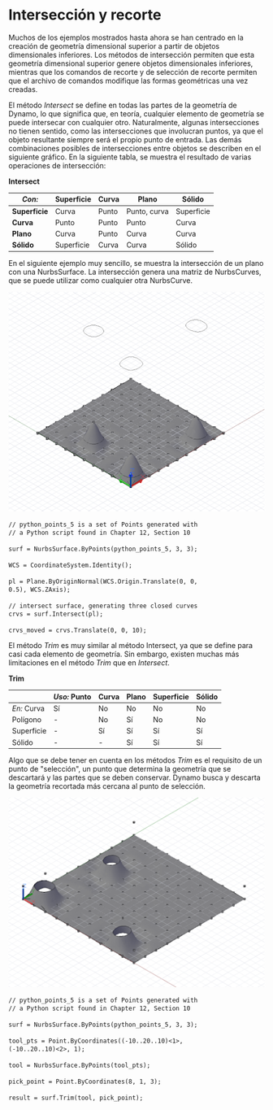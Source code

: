 

# Intersección y recorte

Muchos de los ejemplos mostrados hasta ahora se han centrado en la creación de geometría dimensional superior a partir de objetos dimensionales inferiores. Los métodos de intersección permiten que esta geometría dimensional superior genere objetos dimensionales inferiores, mientras que los comandos de recorte y de selección de recorte permiten que el archivo de comandos modifique las formas geométricas una vez creadas.

El método *Intersect* se define en todas las partes de la geometría de Dynamo, lo que significa que, en teoría, cualquier elemento de geometría se puede intersecar con cualquier otro. Naturalmente, algunas intersecciones no tienen sentido, como las intersecciones que involucran puntos, ya que el objeto resultante siempre será el propio punto de entrada. Las demás combinaciones posibles de intersecciones entre objetos se describen en el siguiente gráfico. En la siguiente tabla, se muestra el resultado de varias operaciones de intersección:

**Intersect**

|*Con:*|Superficie|Curva|Plano|Sólido|
| -- | -- | -- | -- | -- |
|**Superficie**|Curva|Punto|Punto, curva|Superficie|
|**Curva**|Punto|Punto|Punto|Curva|
|**Plano**|Curva|Punto|Curva|Curva|
|**Sólido**|Superficie|Curva|Curva|Sólido|

En el siguiente ejemplo muy sencillo, se muestra la intersección de un plano con una NurbsSurface. La intersección genera una matriz de NurbsCurves, que se puede utilizar como cualquier otra NurbsCurve.

![](images/12-8/IntersectionAndTrim_01.png)

```
// python_points_5 is a set of Points generated with
// a Python script found in Chapter 12, Section 10

surf = NurbsSurface.ByPoints(python_points_5, 3, 3);

WCS = CoordinateSystem.Identity();

pl = Plane.ByOriginNormal(WCS.Origin.Translate(0, 0,
0.5), WCS.ZAxis);

// intersect surface, generating three closed curves
crvs = surf.Intersect(pl);

crvs_moved = crvs.Translate(0, 0, 10);
```

El método *Trim* es muy similar al método Intersect, ya que se define para casi cada elemento de geometría. Sin embargo, existen muchas más limitaciones en el método *Trim* que en *Intersect*.

**Trim**

||*Uso:* Punto|Curva|Plano|Superficie|Sólido|
| -- | -- | -- | -- | -- | -- |
|*En:* Curva|Sí|No|No|No|No|
|Polígono|-|No|Sí|No|No|
|Superficie|-|Sí|Sí|Sí|Sí|
|Sólido|-|-|Sí|Sí|Sí|

Algo que se debe tener en cuenta en los métodos *Trim* es el requisito de un punto de "selección", un punto que determina la geometría que se descartará y las partes que se deben conservar. Dynamo busca y descarta la geometría recortada más cercana al punto de selección.

![](images/12-8/IntersectionAndTrim_02.png)

```
// python_points_5 is a set of Points generated with
// a Python script found in Chapter 12, Section 10

surf = NurbsSurface.ByPoints(python_points_5, 3, 3);

tool_pts = Point.ByCoordinates((-10..20..10)<1>,
(-10..20..10)<2>, 1);

tool = NurbsSurface.ByPoints(tool_pts);

pick_point = Point.ByCoordinates(8, 1, 3);

result = surf.Trim(tool, pick_point);
```

